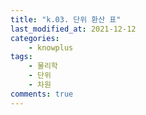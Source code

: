 ```yaml
---
title: "k.03. 단위 환산 표"
last_modified_at: 2021-12-12
categories:
    - knowplus
tags:
    - 물리학
    - 단위
    - 차원
comments: true
---
```


